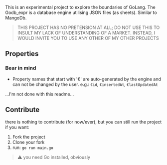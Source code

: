 This is an experimental project to explore the boundaries of GoLang.
The Godb_expr is a database engine utilising JSON files (as sheets). Similar to MangoDb.

> THIS PROJECT HAS NO PRETENSION AT ALL; DO NOT USE THIS TO INSULT MY LACK OF UNDERSTANDING OF A MARKET. INSTEAD, I WOULD INVITE YOU TO USE ANY OTHER OF MY OTHER PROJECTS


## Properties

### Bear in mind
- Property names that start with '€' are auto-generated by the engine and can not be changed by the user. e.g.: `€id`, `€insertedAt`, `€lastUpdatedAt`


...I'm not done with this readme...

## Contribute
there is nothing to contribute (for now/ever), but you can still run the project if you want:
1. Fork the project
2. Clone your fork
3. run: `go run main.go`

>⚠️ you need Go installed, obviously
